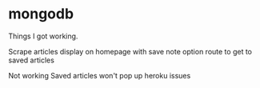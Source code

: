 # mongodb

Things I got working.

Scrape articles
display on homepage with save note option
route to get to saved articles

Not working
Saved articles won't pop up
heroku issues